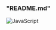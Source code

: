 ### "README.md"
<img src = "https://cdn.geekboots.com/geek/javascript-meta-1652702081069.jpg" alt = "JavaScript">